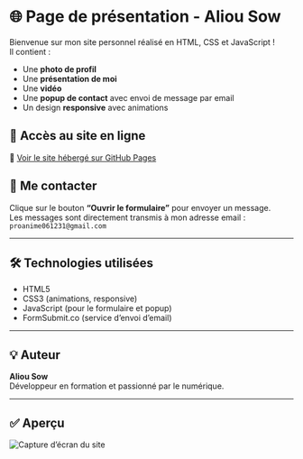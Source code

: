 # 🌐 Page de présentation - Aliou Sow

Bienvenue sur mon site personnel réalisé en HTML, CSS et JavaScript !  
Il contient :

- Une **photo de profil**
- Une **présentation de moi**
- Une **vidéo**
- Une **popup de contact** avec envoi de message par email
- Un design **responsive** avec animations

## 🚀 Accès au site en ligne

🔗 [Voir le site hébergé sur GitHub Pages](https://proanime01.github.io/presentation-contact)

## 📩 Me contacter

Clique sur le bouton **“Ouvrir le formulaire”** pour envoyer un message.  
Les messages sont directement transmis à mon adresse email : `proanime061231@gmail.com`

---

## 🛠️ Technologies utilisées

- HTML5
- CSS3 (animations, responsive)
- JavaScript (pour le formulaire et popup)
- FormSubmit.co (service d’envoi d’email)

---

## 💡 Auteur

**Aliou Sow**  
Développeur en formation et passionné par le numérique.

---

## ✅ Aperçu

![Capture d’écran du site](https://via.placeholder.com/800x400.png?text=Aperçu+du+site)
